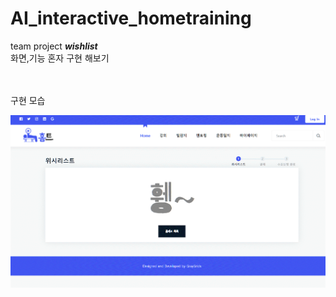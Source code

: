 # AI_interactive_hometraining   

team project ***wishlist***   
화면,기능 혼자 구현 해보기   

<br><br>
구현 모습

<img src="./WebContent/resources/gif.gif">